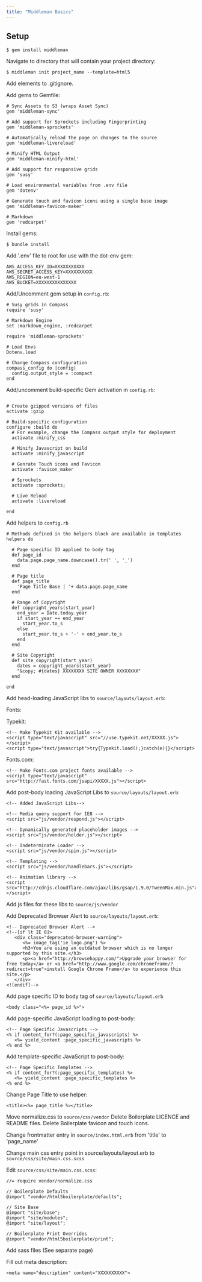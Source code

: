 ```yaml
---
title: "Middleman Basics"
---
```


## Setup

`$ gem install middleman`

Navigate to directory that will contain your project directory:

`$ middleman init project_name --template=html5`

Add elements to .gitignore.

Add gems to Gemfile:

```
# Sync Assets to S3 (wraps Asset Sync)
gem 'middleman-sync'

# Add support for Sprockets including Fingerprinting
gem 'middleman-sprockets'

# Automatically reload the page on changes to the source
gem 'middleman-livereload'

# Minify HTML Output
gem 'middleman-minify-html'

# Add support for responsive grids
gem 'susy'

# Load environmental variables from .env file
gem 'dotenv'

# Generate touch and favicon icons using a single base image
gem 'middleman-favicon-maker'

# Markdown
gem 'redcarpet'
```

Install gems:

`$ bundle install`

Add '.env' file to root for use with the dot-env gem:

```
AWS_ACCESS_KEY_ID=XXXXXXXXXXX
AWS_SECRET_ACCESS_KEY=XXXXXXXXXX
AWS_REGION=eu-west-1
AWS_BUCKET=XXXXXXXXXXXXXXX
```


Add/Uncomment gem setup in `config.rb`:

```
# Susy grids in Compass
require 'susy'

# Markdown Engine
set :markdown_engine, :redcarpet

require 'middleman-sprockets'

# Load Envs
Dotenv.load

# Change Compass configuration
compass_config do |config|
  config.output_style = :compact
end
```

Add/uncomment build-specific Gem activation in `config.rb`:

```

# Create gzipped versions of files
activate :gzip

# Build-specific configuration
configure :build do
  # For example, change the Compass output style for deployment
  activate :minify_css

  # Minify Javascript on build
  activate :minify_javascript

  # Genrate Touch icons and Favicon
  activate :favicon_maker

  # Sprockets
  activate :sprockets;

  # Live Reload
  activate :livereload

end
```

Add helpers to `config.rb`

```
# Methods defined in the helpers block are available in templates
helpers do

  # Page specific ID applied to body tag
  def page_id
    data.page.page_name.downcase().tr(' ', '_')
  end
  
  # Page title
  def page_title
    'Page Title Base | '+ data.page.page_name
  end
  
  # Range of Copyright
  def copyright_years(start_year)
    end_year = Date.today.year
    if start_year == end_year
      start_year.to_s
    else
      start_year.to_s + '-' + end_year.to_s
    end
  end

  # Site Copyright
  def site_copyright(start_year)
    dates = copyright_years(start_year)
    "&copy; #{dates} XXXXXXXX SITE OWNER XXXXXXXX"
  end

end
```

Add head-loading JavaScript libs to `source/layouts/layout.erb`:

Fonts:

Typekit:

```
<!-- Make Typekit Kit available -->
<script type="text/javascript" src="//use.typekit.net/XXXXX.js"></script>
<script type="text/javascript">try{Typekit.load();}catch(e){}</script>
```

Fonts.com:
```
<!-- Make Fonts.com project fonts available -->
<script type="text/javascript" src="http://fast.fonts.com/jsapi/XXXXX.js"></script>
```

Add post-body loading JavaScript Libs to `source/layouts/layout.erb`:

```
<!-- Added JavaScript Libs-->

<!-- Media query support for IE8 -->
<script src="js/vendor/respond.js"></script>

<!-- Dynamically generated placeholder images -->
<script src="js/vendor/holder.js"></script>

<!-- Indeterminate Loader -->
<script src="js/vendor/spin.js"></script>

<!-- Templating -->
<script src="js/vendor/handlebars.js"></script>

<!-- Animation library -->
<script src="http://cdnjs.cloudflare.com/ajax/libs/gsap/1.9.0/TweenMax.min.js"></script>
```

Add js files for these libs to `source/js/vendor`

Add Deprecated Browser Alert to `source/layouts/layout.erb`:

```
<!-- Deprecated Browser Alert -->
<!--[if lt IE 8]>
   <div class="deprecated-browser-warning">
      <%= image_tag('ie_logo.png') %>
      <h3>You are using an outdated browser which is no longer supported by this site.</h3>
      <p><a href="http://browsehappy.com/">Upgrade your browser for free today</a> or <a href="http://www.google.com/chromeframe/?redirect=true">install Google Chrome Frame</a> to experience this site.</p>
   </div>
<![endif]-->
```

Add page specific ID to body tag of `source/layouts/layout.erb`

`<body class="<%= page_id %>">`

Add page-specific JavaScript loading to post-body:

```
<!-- Page Specific Javascripts -->
<% if content_for?(:page_specific_javascripts) %>  
   <%= yield_content :page_specific_javascripts %>
<% end %>
```

Add template-specific JavaScript to post-body:

```
<!-- Page Specific Templates -->
<% if content_for?(:page_specific_templates) %>  
   <%= yield_content :page_specific_templates %>
<% end %>
```

Change Page Title to use helper:

```
<title><%= page_title %></title>
```

Move normalize.css to `source/css/vendor`
Delete Boilerplate LICENCE and README files.
Delete Boilerplate favicon and touch icons.

Change frontmatter entry in `source/index.html.erb` from 'title' to 'page_name'

Change main css entry point in source/layouts/layout.erb to `source/css/site/main.css.scss`

Edit `source/css/site/main.css.scss`:

```
//= require vendor/normalize.css

// Boilerplate Defaults
@import "vendor/html5boilerplate/defaults";

// Site Base
@import "site/base";
@import "site/modules";
@import "site/layout";
 
// Boilerplate Print Overrides
@import "vendor/html5boilerplate/print";
```

Add sass files (See separate page)

Fill out meta description:

```
<meta name="description" content="XXXXXXXXXX">
```